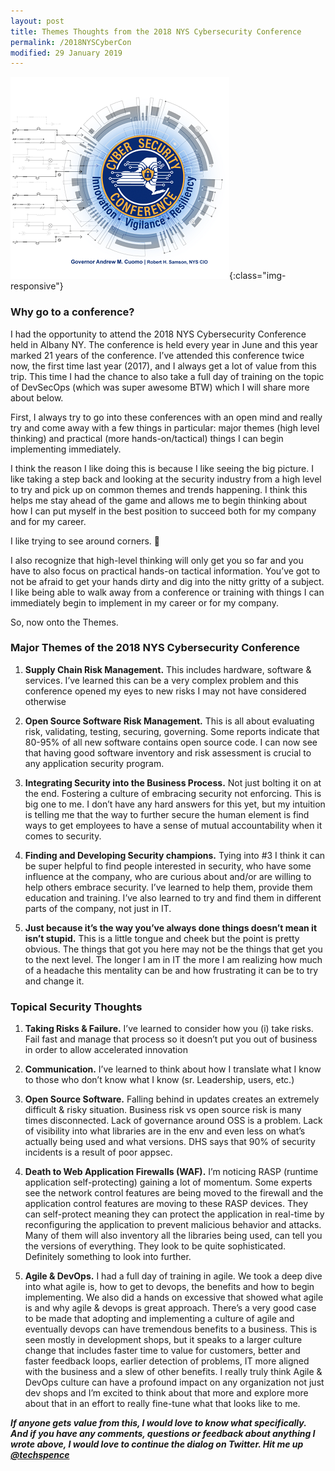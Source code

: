 ```yaml
---
layout: post
title: Themes Thoughts from the 2018 NYS Cybersecurity Conference
permalink: /2018NYSCyberCon
modified: 29 January 2019
---
```

![2018 NYS Cyber Security Conference Logo](/assets/img/2018NYSCyberSecurityConferenceLogo.png){:class="img-responsive"}

### Why go to a conference?
I had the opportunity to attend the 2018 NYS Cybersecurity Conference held in Albany NY. The conference is held every year in June and this year marked 21 years of the conference. I’ve attended this conference twice now, the first time last year (2017), and I always get a lot of value from this trip. This time I had the chance to also take a full day of training on the topic of DevSecOps (which was super awesome BTW) which I will share more about below.

First, I always try to go into these conferences with an open mind and really try and come away with a few things in particular: major themes (high level thinking) and practical (more hands-on/tactical) things I can begin implementing immediately.

I think the reason I like doing this is because I like seeing the big picture. I like taking a step back and looking at the security industry from a high level to try and pick up on common themes and trends happening. I think this helps me stay ahead of the game and allows me to begin thinking about how I can put myself in the best position to succeed both for my company and for my career.

I like trying to see around corners. 🙂

I also recognize that high-level thinking will only get you so far and you have to also focus on practical hands-on tactical information. You’ve got to not be afraid to get your hands dirty and dig into the nitty gritty of a subject. I like being able to walk away from a conference or training with things I can immediately begin to implement in my career or for my company.

So, now onto the Themes.

### Major Themes of the 2018 NYS Cybersecurity Conference

1. **Supply Chain Risk Management.** This includes hardware, software & services. I’ve learned this can be a very complex problem and this conference opened my eyes to new risks I may not have considered otherwise

2. **Open Source Software Risk Management.** This is all about evaluating risk, validating, testing, securing, governing. Some reports indicate that 80-95% of all new software contains open source code. I can now see that having good software inventory and risk assessment is crucial to any application security program.

3. **Integrating Security into the Business Process.** Not just bolting it on at the end. Fostering a culture of embracing security not enforcing. This is big one to me. I don’t have any hard answers for this yet, but my intuition is telling me that the way to further secure the human element is find ways to get employees to have a sense of mutual accountability when it comes to security.

4. **Finding and Developing Security champions.** Tying into #3 I think it can be super helpful to find people interested in security, who have some influence at the company, who are curious about and/or are willing to help others embrace security. I’ve learned to help them, provide them education and training. I’ve also learned to try and find them in different parts of the company, not just in IT.

5. **Just because it’s the way you’ve always done things doesn’t mean it isn’t stupid.** This is a little tongue and cheek but the point is pretty obvious. The things that got you here may not be the things that get you to the next level. The longer I am in IT the more I am realizing how much of a headache this mentality can be and how frustrating it can be to try and change it.

### Topical Security Thoughts

1. **Taking Risks & Failure.** I’ve learned to consider how you (i) take risks. Fail fast and manage that process so it doesn’t put you out of business in order to allow accelerated innovation

2. **Communication.** I’ve learned to think about how I translate what I know to those who don’t know what I know (sr. Leadership, users, etc.)

3. **Open Source Software.** Falling behind in updates creates an extremely difficult & risky situation. Business risk vs open source risk is many times disconnected. Lack of governance around OSS is a problem. Lack of visibility into what libraries are in the env and even less on what’s actually being used and what versions. DHS says that 90% of security incidents is a result of poor appsec.

4. **Death to Web Application Firewalls (WAF).** I’m noticing RASP (runtime application self-protecting) gaining a lot of momentum. Some experts see the network control features are being moved to the firewall and the application control features are moving to these RASP devices. They can self-protect meaning they can protect the application in real-time by reconfiguring the application to prevent malicious behavior and attacks. Many of them will also inventory all the libraries being used, can tell you the versions of everything. They look to be quite sophisticated. Definitely something to look into further.

5. **Agile & DevOps.** I had a full day of training in agile. We took a deep dive into what agile is, how to get to devops, the benefits and how to begin implementing. We also did a hands on excessive that showed what agile is and why agile & devops is great approach. There’s a very good case to be made that adopting and implementing a culture of agile and eventually devops can have tremendous benefits to a business. This is seen mostly in development shops, but it speaks to a larger culture change that includes faster time to value for customers, better and faster feedback loops, earlier detection of problems, IT more aligned with the business and a slew of other benefits. I really truly think Agile & DevOps culture can have a profound impact on any organization not just dev shops and I’m excited to think about that more and explore more about that in an effort to really fine-tune what that looks like to me.

***If anyone gets value from this, I would love to know what specifically. And if you have any comments, questions or feedback about anything I wrote above, I would love to continue the dialog on Twitter. Hit me up [@techspence](http://twitter.com/techspence)***
